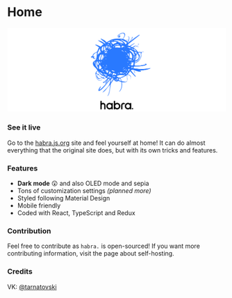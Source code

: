 # Home

![&#x2728;&#x1F389; Habrahabr, but with a new client](.gitbook/assets/logo.png)

### See it live

Go to the [habra.js.org](https://habra.js.org/) site and feel yourself at home! It can do almost everything that the original site does, but with its own tricks and features.

### Features

* **Dark mode** 😲 and also OLED mode and sepia
* Tons of customization settings _\(planned more\)_
* Styled following Material Design
* Mobile friendly
* Coded with React, TypeScript and Redux

### Contribution

Feel free to contribute as `habra.` is open-sourced! If you want more contributing information, visit the page about self-hosting.

### Credits

VK: [@tarnatovski](https://vk.com/tarnatovski)

